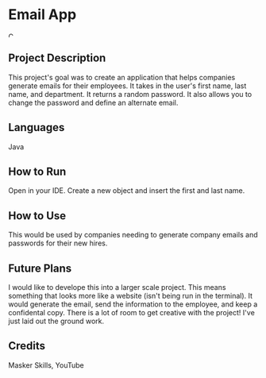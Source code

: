 # Email App

<img alt="Console Screenshot" height="10" src="/Users/marieyearup/emailAppProject/emailApp/codeScreenshotForReadme.png" width="10"/>



## Project Description
This project's goal was to create an application that helps companies generate emails for their employees. It takes in the user's first name, last name, and department. It returns a random password. It also allows you to change the password and define an alternate email.

## Languages 
Java 

## How to Run 
Open in your IDE. Create a new object and insert the first and last name.

## How to Use 
This would be used by companies needing to generate company emails and passwords for their new hires.

## Future Plans 
I would like to develope this into a larger scale project. This means something that looks more like a website (isn't being run in the terminal). It would generate the email, send the information to the employee, and keep a confidental copy. 
There is a lot of room to get creative with the project! I've just laid out the ground work.

## Credits
Masker Skills, YouTube